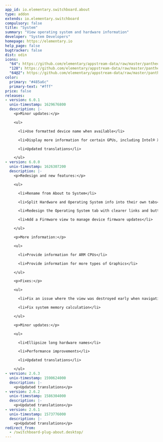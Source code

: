 ```yaml
---
app_id: io.elementary.switchboard.about
type: addon
extends: io.elementary.switchboard
compulsory: false
title: "System"
summary: "View operating system and hardware information"
developer: "System Developers"
homepage: https://elementary.io
help_page: false
bugtracker: false
dist: odin
icons:
  "64": https://github.com/elementary/appstream-data/raw/master/pantheon-data/main/icons/64x64/switchboard-plug-about_application-x-firmware.png
  "128": https://github.com/elementary/appstream-data/raw/master/pantheon-data/main/icons/128x128/switchboard-plug-about_application-x-firmware.png
  "64@2": https://github.com/elementary/appstream-data/raw/master/pantheon-data/main/icons/64x64@2/switchboard-plug-about_application-x-firmware.png
color:
  primary: "#485a6c"
  primary-text: "#fff"
price: false
releases:
- version: 6.0.1
  unix-timestamp: 1629676800
  description: |-
    <p>Minor updates:</p>

    <ul>

      <li>Use formatted device name when available</li>

      <li>Display more information for certain GPUs, including Intel® Xe Graphics</li>

      <li>Updated translations</li>

    </ul>
- version: 6.0.0
  unix-timestamp: 1626307200
  description: |-
    <p>Redesign and new features:</p>

    <ul>

      <li>Rename from About to System</li>

      <li>Split Hardware and Operating System info into their own tabs</li>

      <li>Redesign the Operating System tab with clearer links and buttons</li>

      <li>Add a Firmware view to manage device firmware updates</li>

    </ul>

    <p>More information:</p>

    <ul>

      <li>Provide information for ARM CPUs</li>

      <li>Provide information for more types of Graphics</li>

    </ul>

    <p>Fixes:</p>

    <ul>

      <li>Fix an issue where the view was destroyed early when navigating away</li>

      <li>Fix system memory calculation</li>

    </ul>

    <p>Minor updates:</p>

    <ul>

      <li>Ellipsize long hardware names</li>

      <li>Performance improvements</li>

      <li>Updated translations</li>

    </ul>
- version: 2.6.3
  unix-timestamp: 1590624000
  description: |-
    <p>Updated translations</p>
- version: 2.6.2
  unix-timestamp: 1586304000
  description: |-
    <p>Updated translations</p>
- version: 2.6.1
  unix-timestamp: 1573776000
  description: |-
    <p>Updated translations</p>
redirect_from:
  - /switchboard-plug-about.desktop/
---
```


